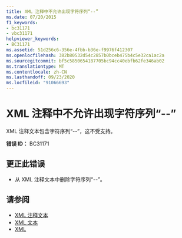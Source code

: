 ```yaml
---
title: XML 注释中不允许出现字符序列“--”
ms.date: 07/20/2015
f1_keywords:
- bc31171
- vbc31171
helpviewer_keywords:
- BC31171
ms.assetid: 51d256c6-356e-4fbb-b36e-f9976f412307
ms.openlocfilehash: 382b80532d54c2857b0bceb475b4c5e32ca1ac2a
ms.sourcegitcommit: bf5c5850654187705bc94cc40ebfb62fe346ab02
ms.translationtype: MT
ms.contentlocale: zh-CN
ms.lasthandoff: 09/23/2020
ms.locfileid: "91066693"
---
```

# <a name="character-sequence----is-not-allowed-in-an-xml-comment"></a>XML 注释中不允许出现字符序列“--”

XML 注释文本包含字符序列“--”，这不受支持。  
  
 **错误 ID：** BC31171  
  
## <a name="to-correct-this-error"></a>更正此错误  
  
- 从 XML 注释文本中删除字符序列“--”。  
  
## <a name="see-also"></a>请参阅

- [XML 注释文本](../language-reference/xml-literals/xml-comment-literal.md)
- [XML 文本](../language-reference/xml-literals/index.md)
- [XML](../programming-guide/language-features/xml/index.md)
